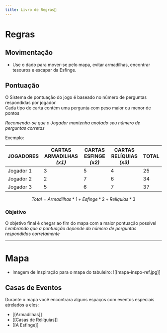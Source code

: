 ```yaml
---
title: Livro de Regras📖
---
```

# Regras

## Movimentação
- Use o dado para mover-se pelo mapa, evitar armadilhas, encontrar tesouros e escapar da Esfinge.
## Pontuação

O Sistema de pontuação do jogo é baseado no número de perguntas respondidas por jogador.  
Cada tipo de carta contém uma pergunta com peso maior ou menor de pontos  

_Recomenda-se que o Jogador mantenha anotado seu número de perguntas corretas_

Exemplo:  

| JOGADORES<br> | CARTAS ARMADILHAS<br>_(x1)_ | CARTAS ESFINGE<br>_(x2)_ | CARTAS RELÍQUIAS<br>_(x3)_ | TOTAL |
| ------------- | --------------------------- | ------------------------ | -------------------------- | ----- |
| Jogador 1     | 3                           | 5                        | 4                          | 25    |
| Jogador 2     | 2                           | 7                        | 6                          | 34    |
| Jogador 3     | 5                           | 6                        | 7                          | 37    |

$$
Total = Armadilhas * 1 + Esfinge * 2 + Reliquias * 3
$$
### Objetivo
O objetivo final é chegar ao fim do mapa com a maior pontuação possível  
_Lembrando que a pontuação depende do número de perguntas respondidas corretamente_  

---
# Mapa
- Imagem de Inspiração para o mapa do tabuleiro:
  ![[mapa-inspo-ref.jpg]]
## Casas de Eventos
Durante o mapa você encontrara alguns espaços com eventos especiais atrelados a eles:
- [[Armadilhas]]
- [[Casas de Relíquias]]
- [[A Esfinge]]